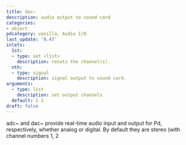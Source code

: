 ```yaml
---
title: dac~
description: audio output to sound card
categories:
- object
pdcategory: vanilla, Audio I/O
last_update: '0.47'
inlets:
  1st:
  - type: set <list>
    description: resets the channel(s).
  nth:
  - type: signal
    description: signal output to sound card.
arguments:
  - type: list
    description: set output channels 
  default: 1 2
draft: false
---
```

adc~ and dac~ provide real-time audio input and output for Pd, respectively, whether analog or digital. By default they are stereo (with channel numbers 1, 2
